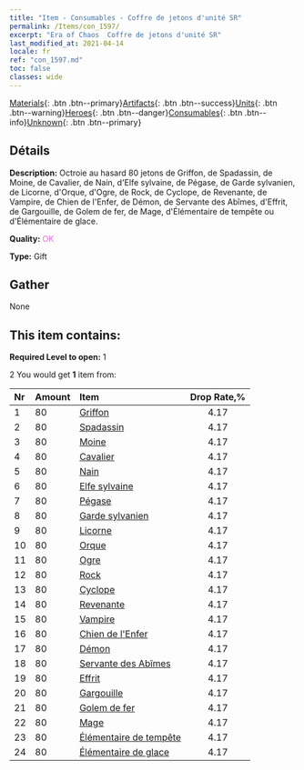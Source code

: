 ```yaml
---
title: "Item - Consumables - Coffre de jetons d'unité SR"
permalink: /Items/con_1597/
excerpt: "Era of Chaos  Coffre de jetons d'unité SR"
last_modified_at: 2021-04-14
locale: fr
ref: "con_1597.md"
toc: false
classes: wide
---
```

 [Materials](/fr/Items/){: .btn .btn--primary}[Artifacts](/fr/Items/Artifacts/){: .btn .btn--success}[Units](/fr/Items/Units/){: .btn .btn--warning}[Heroes](/fr/Items/Heroes/){: .btn .btn--danger}[Consumables](/fr/Items/Consumables/){: .btn .btn--info}[Unknown](/fr/Items/Unknown/){: .btn .btn--primary}

## Détails
 **Description:** Octroie au hasard 80 jetons de Griffon, de Spadassin, de Moine, de Cavalier, de Nain, d'Elfe sylvaine, de Pégase, de Garde sylvanien, de Licorne, d'Orque, d'Ogre, de Rock, de Cyclope, de Revenante, de Vampire, de Chien de l'Enfer, de Démon, de Servante des Abîmes, d'Effrit, de Gargouille, de Golem de fer, de Mage, d'Élémentaire de tempête ou d'Élémentaire de glace.

 **Quality:** <span style="color: #DA70D6">OK</span>

 **Type:** Gift

## Gather

  None

## This item contains:

 **Required Level to open:** 1

 2 You would get **1** item  from:

  | Nr | Amount |     Item    | Drop Rate,% |
  |:---|:-------|:------------|:---------:|
  | 1 | 80 | [Griffon](/fr/Items/unt_192/) | 4.17 | 
  | 2 | 80 | [Spadassin](/fr/Items/unt_193/) | 4.17 | 
  | 3 | 80 | [Moine](/fr/Items/unt_194/) | 4.17 | 
  | 4 | 80 | [Cavalier ](/fr/Items/unt_195/) | 4.17 | 
  | 5 | 80 | [Nain](/fr/Items/unt_200/) | 4.17 | 
  | 6 | 80 | [Elfe sylvaine](/fr/Items/unt_201/) | 4.17 | 
  | 7 | 80 | [Pégase](/fr/Items/unt_202/) | 4.17 | 
  | 8 | 80 | [Garde sylvanien](/fr/Items/unt_203/) | 4.17 | 
  | 9 | 80 | [Licorne](/fr/Items/unt_204/) | 4.17 | 
  | 10 | 80 | [Orque](/fr/Items/unt_219/) | 4.17 | 
  | 11 | 80 | [Ogre](/fr/Items/unt_220/) | 4.17 | 
  | 12 | 80 | [Rock](/fr/Items/unt_221/) | 4.17 | 
  | 13 | 80 | [Cyclope](/fr/Items/unt_222/) | 4.17 | 
  | 14 | 80 | [Revenante](/fr/Items/unt_210/) | 4.17 | 
  | 15 | 80 | [Vampire](/fr/Items/unt_211/) | 4.17 | 
  | 16 | 80 | [Chien de l'Enfer](/fr/Items/unt_228/) | 4.17 | 
  | 17 | 80 | [Démon](/fr/Items/unt_229/) | 4.17 | 
  | 18 | 80 | [Servante des Abîmes](/fr/Items/unt_230/) | 4.17 | 
  | 19 | 80 | [Effrit](/fr/Items/unt_231/) | 4.17 | 
  | 20 | 80 | [Gargouille](/fr/Items/unt_236/) | 4.17 | 
  | 21 | 80 | [Golem de fer](/fr/Items/unt_237/) | 4.17 | 
  | 22 | 80 | [Mage](/fr/Items/unt_238/) | 4.17 | 
  | 23 | 80 | [Élémentaire de tempête](/fr/Items/unt_263/) | 4.17 | 
  | 24 | 80 | [Élémentaire de glace](/fr/Items/unt_264/) | 4.17 | 
